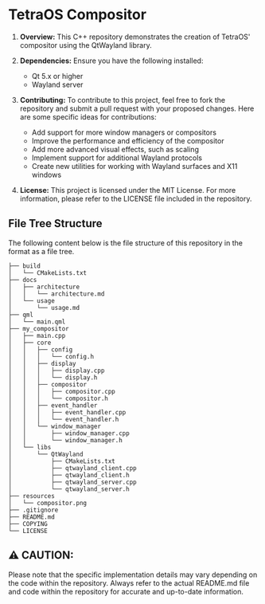 # TetraOS Compositor


1. **Overview:** This C++ repository demonstrates the creation of TetraOS' compositor using the QtWayland library.


2. **Dependencies:** Ensure you have the following installed:

     - Qt 5.x or higher
     - Wayland server


3. **Contributing:** To contribute to this project, feel free to fork the repository and submit a pull request with your proposed changes. Here are some specific ideas for contributions:

      - Add support for more window managers or compositors
      - Improve the performance and efficiency of the compositor
      - Add more advanced visual effects, such as scaling
      - Implement support for additional Wayland protocols
      - Create new utilities for working with Wayland surfaces and X11 windows
  
6. **License:** This project is licensed under the MIT License. For more information, please refer to the LICENSE file included in the repository.

## File Tree Structure

The following content below is the file structure of this repository in the format as a file tree.

```
├── build
│   └── CMakeLists.txt
├── docs
│   ├── architecture
│   │   └── architecture.md
│   └── usage
│       └── usage.md
├── qml
│   └── main.qml
├── my_compositor
│   ├── main.cpp
│   ├── core
│   │   ├── config
│   │   │   └── config.h
│   │   ├── display
│   │   │   ├── display.cpp
│   │   │   └── display.h
│   │   ├── compositor
│   │   │   ├── compositor.cpp
│   │   │   └── compositor.h
│   │   ├── event_handler
│   │   │   ├── event_handler.cpp
│   │   │   └── event_handler.h
│   │   └── window_manager
│   │       ├── window_manager.cpp
│   │       └── window_manager.h
│   └── libs
│       └── QtWayland
│           ├── CMakeLists.txt
│           ├── qtwayland_client.cpp
│           ├── qtwayland_client.h
│           ├── qtwayland_server.cpp
│           └── qtwayland_server.h
├── resources
│   └── compositor.png
├── .gitignore
├── README.md
├── COPYING
└── LICENSE
```

## ⚠️ CAUTION:

Please note that the specific implementation details may vary depending on the code within the repository. Always refer to the actual README.md file and code within the repository for accurate and up-to-date information.




   
     
